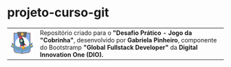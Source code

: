# projeto-curso-git
<table>
	<tr>
		<td><img src="img/logo_curso.png" width="200px" align="center"></td>
		<td>Repositório criado para o <b>"Desafio Prático - Jogo da "Cobrinha"</b>, desenvolvido por <b>Gabriela Pinheiro</b>, componente do Bootstramp <b>"Global Fullstack Developer"</b> da <b>Digital Innovation One (DIO).</b>
		</td>
	</tr>
</table>
